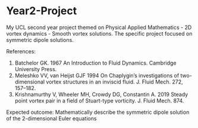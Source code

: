 # Year2-Project

My UCL second year project themed on Physical Applied Mathematics - 2D vortex dynamics - Smooth vortex solutions.
The specific project focused on symmetric dipole solutions.

References:
1. Batchelor GK. 1967 An Introduction to Fluid Dynamics. Cambridge University Press.
2. Meleshko VV, van Heijst GJF 1994 On Chaplygin’s investigations of two-dimensional vortex structures in an inviscid fluid. J. Fluid Mech. 272, 157–182.
3. Krishnamurthy V, Wheeler MH, Crowdy DG, Constantin A. 2019 Steady point vortex pair in a field of Stuart-type vorticity. J. Fluid Mech. 874.

Expected outcome: Mathematically describe the symmetric dipole solution of the 2-dimensional Euler equations
